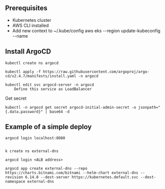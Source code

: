 

## Prerequisites

- Kubernetes cluster
- AWS CLI installed
- Add new context to  ~/.kube/config
    aws eks --region <AWS REGION> update-kubeconfig --name <EKS CLUSTER NAME>



## Install ArgoCD

```
kubectl create ns argocd

kubectl apply -f https://raw.githubusercontent.com/argoproj/argo-cd/v2.4.7/manifests/install.yaml -n argocd

kubectl edit svc argocd-server -n argocd
	Define this service as LoadBalancer
```

Get secret

```
kubectl -n argocd get secret argocd-initial-admin-secret -o jsonpath="{.data.password}" | base64 -d
```

## Example of a simple deploy

```
argocd login localhost:8080


k create ns external-dns

argocd login <ALB address>

argocd app create external-dns --repo https://charts.bitnami.com/bitnami --helm-chart external-dns --revision 6.14.0 --dest-server https://kubernetes.default.svc --dest-namespace external-dns

```





